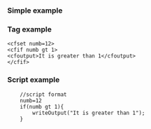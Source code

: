 ### Simple example

### Tag example

```lucee+trycf
<cfset numb=12>
<cfif numb gt 1>
<cfoutput>It is greater than 1</cfoutput>
</cfif>
```

### Script example

```luceescript+trycf
	//script format
	numb=12
	if(numb gt 1){
		writeOutput("It is greater than 1");
	}
```
